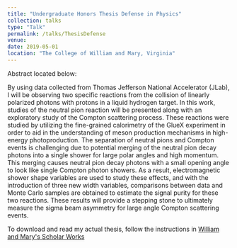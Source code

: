 ```yaml
---
title: "Undergraduate Honors Thesis Defense in Physics"
collection: talks
type: "Talk"
permalink: /talks/ThesisDefense
venue: 
date: 2019-05-01
location: "The College of William and Mary, Virginia"
---
```


Abstract located below:

By using data collected from Thomas Jefferson National Accelerator (JLab), I will be observing two specific reactions from the 
collision of linearly polarized photons with protons in a liquid hydrogen target. In this work, studies of the neutral pion 
reaction will be presented along with an exploratory study of the Compton scattering process. These reactions were studied by 
utilizing the fine-grained calorimetry of the GlueX experiment in order to aid in the understanding of meson production 
mechanisms in high-energy photoproduction. The separation of neutral pions and Compton events is challenging due to potential 
merging of the neutral pion decay photons into a single shower for large polar angles and high momentum. This merging causes 
neutral pion decay photons with a small opening angle to look like single Compton photon showers. As a result, electromagnetic 
shower shape variables are used to study these effects, and with the introduction of three new width variables, comparisons 
between data and Monte Carlo samples are obtained to estimate the signal purity for these two reactions. These results will 
provide a stepping stone to ultimately measure the sigma beam asymmetry for large angle Compton scattering events.


To download and read my actual thesis, follow the instructions in [William and Mary's Scholar Works](https://scholarworks.wm.edu/honorstheses/1317/)
